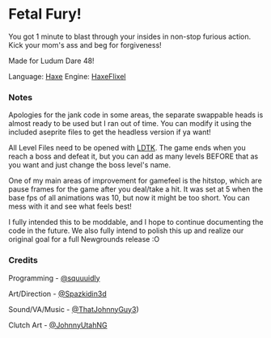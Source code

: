 # Fetal Fury!

You got 1 minute to blast through your insides in non-stop furious action. Kick your mom's ass and beg for forgiveness!

Made for Ludum Dare 48!

Language: [Haxe](https://haxe.org/)
Engine: [HaxeFlixel](https://haxeflixel.com/)

### Notes

Apologies for the jank code in some areas, the separate swappable heads is almost ready to be used but I ran out of time. You can modify it using the included aseprite files to get the headless version if ya want!

All Level Files need to be opened with [LDTK](https://ldtk.io/). The game ends when you reach a boss and defeat it, but you can add as many levels BEFORE that as you want and just change the boss level's name.

One of my main areas of improvement for gamefeel is the hitstop, which are pause frames for the game after you deal/take a hit. It was set at 5 when the base fps of all animations was 10, but now it might be too short. You can mess with it and see what feels best!

I fully intended this to be moddable, and I hope to continue documenting the code in the future. We also fully intend to polish this up and realize our original goal for a full Newgrounds release :O

### Credits

Programming - [@squuuidly](https://twitter.com/squuuidly)

Art/Direction - [@Spazkidin3d](https://twitter.com/Spazkidin3d)

Sound/VA/Music - [@ThatJohnnyGuy3](https://twitter.com/ThatJohnnyGuy3))

Clutch Art - [@JohnnyUtahNG](https://twitter.com/ThatJohnnyGuy3)
